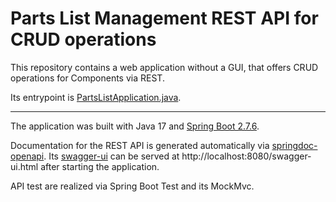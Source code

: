 # Parts List Management REST API for CRUD operations
This repository contains a web application without a GUI, that offers CRUD operations for Components via REST.

Its entrypoint is [PartsListApplication.java](src/main/java/org/hawhamburg/partslistmanagmentcrud/PartsListApplication.java).

---

The application was built with Java 17 and [Spring Boot 2.7.6](https://spring.io/projects/spring-boot).

Documentation for the REST API is generated automatically via [springdoc-openapi](https://springdoc.org/).
Its [swagger-ui](https://swagger.io/tools/swagger-ui/) can be served at http://localhost:8080/swagger-ui.html
after starting the application.

API test are realized via Spring Boot Test and its MockMvc.
